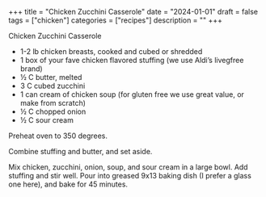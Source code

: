 ﻿+++
title = "Chicken Zucchini Casserole"
date = "2024-01-01"
draft = false
tags = ["chicken"]
categories = ["recipes"]
description = ""
+++

Chicken Zucchini Casserole

* 1-2 lb chicken breasts, cooked and cubed or shredded
* 1 box of your fave chicken flavored stuffing (we use Aldi’s livegfree brand)
* ½ C butter, melted
* 3 C cubed zucchini
* 1 can cream of chicken soup (for gluten free we use great value, or make from scratch)
* ½ C chopped onion
* ½ C sour cream

Preheat oven to 350 degrees.

Combine stuffing and butter, and set aside.

Mix chicken, zucchini, onion, soup, and sour cream in a large bowl. Add stuffing and stir well. Pour into greased 9x13 baking dish (I prefer a glass one here), and bake for 45 minutes.